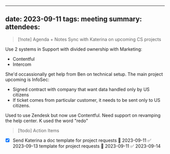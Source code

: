 
---
date: 2023-09-11
tags: meeting
summary: 
attendees: 
---

> [!note] Agenda + Notes
> Sync with Katerina on upcoming CS projects 

Use 2 systems in Support with divided ownership with Marketing:
- Contentful
- Intercom

She'd occassionally get help from Ben on technical setup. The main project upcoming is InfoSec:
- Signed contract with company that want data handled only by US citizens
- If ticket comes from particular customer, it needs to be sent only to US citizens.

Used to use Zendesk but now use Contentful. Need support on revamping the help center. K used the word "redo"

> [!todo] Action Items
 - [x] Send Katerina a doc template for project requests 📅 2023-09-11 ✅ 2023-09-13 template for project requests 📅 2023-09-11 ✅ 2023-09-14
